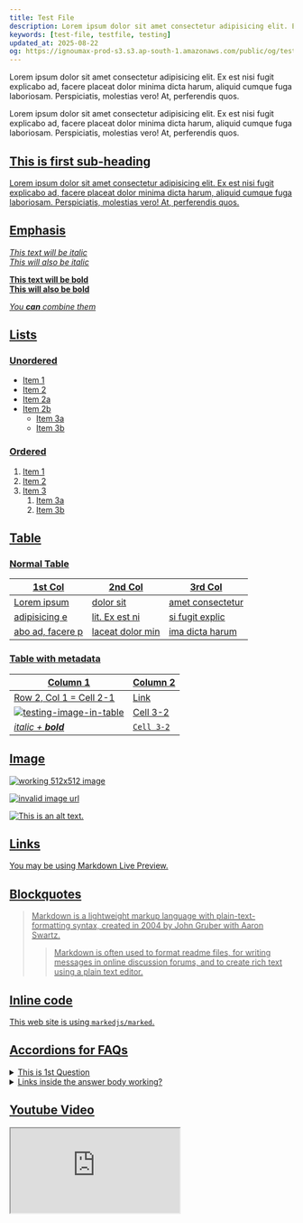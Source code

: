 ```yaml
---
title: Test File
description: Lorem ipsum dolor sit amet consectetur adipisicing elit. Ex est nisi fugit explicabo ad, facere placeat dolor minima dicta harum, aliquid cumque fuga laboriosam. Perspiciatis, molestias vero! At, perferendis quos.
keywords: [test-file, testfile, testing]
updated_at: 2025-08-22
og: https://ignoumax-prod-s3.s3.ap-south-1.amazonaws.com/public/og/test-file.png
---
```


Lorem ipsum dolor sit amet consectetur adipisicing elit. Ex est nisi fugit explicabo ad, facere placeat dolor minima dicta harum, aliquid cumque fuga laboriosam. Perspiciatis, molestias vero! At, perferendis quos.

Lorem ipsum dolor sit amet consectetur adipisicing elit. Ex est nisi fugit explicabo ad, facere placeat dolor minima dicta harum, aliquid cumque fuga laboriosam. Perspiciatis, molestias vero! At, perferendis quos.

<ins/>

## This is first sub-heading

Lorem ipsum dolor sit amet consectetur adipisicing elit. Ex est nisi fugit explicabo ad, facere placeat dolor minima dicta harum, aliquid cumque fuga laboriosam. Perspiciatis, molestias vero! At, perferendis quos.

## Emphasis

*This text will be italic*  
_This will also be italic_

**This text will be bold**  
__This will also be bold__

_You **can** combine them_

## Lists

### Unordered

* Item 1
* Item 2
* Item 2a
* Item 2b
    * Item 3a
    * Item 3b

### Ordered

1. Item 1
2. Item 2
3. Item 3
    1. Item 3a
    2. Item 3b

## Table

### Normal Table
|1st Col|2nd Col|3rd Col|
|-|-|-|
Lorem ipsum| dolor sit| amet consectetur|
adipisicing e|lit. Ex est ni|si fugit explic|
abo ad, facere p|laceat dolor min|ima dicta harum|

### Table with metadata

|Column 1|Column 2|
|-|-|
|Row 2, Col 1 = Cell 2-1|[Link](/posts/test-file)|
|![testing-image-in-table](https://ignoumax-prod-s3.s3.ap-south-1.amazonaws.com/public/misc/icon-192x192.png)|Cell 3-2|
|_italic + **bold**_|`Cell 3-2`|

## Image

![working 512x512 image](https://ignoumax-prod-s3.s3.ap-south-1.amazonaws.com/public/misc/icon-512x512.png)

![invalid image url](/icons/invalid-url.png)

![This is an alt text.](https://ignoumax-prod-s3.s3.ap-south-1.amazonaws.com/public/misc/icon-apple-touch.png "This is a sample image.")

## Links

You may be using [Markdown Live Preview](https://markdownlivepreview.com/).

## Blockquotes

> Markdown is a lightweight markup language with plain-text-formatting syntax, created in 2004 by John Gruber with Aaron Swartz.
>
>> Markdown is often used to format readme files, for writing messages in online discussion forums, and to create rich text using a plain text editor.

<ins/>

## Inline code

This web site is using `markedjs/marked`.

## Accordions for FAQs

<details>
<summary>This is 1st Question</summary>
Lorem ipsum dolor sit amet consectetur adipisicing elit. Ex est nisi fugit explicabo ad, facere placeat dolor minima dicta harum.
</details>

<details>
<summary>Links inside the answer body working?</summary>
[Go to apple.com](https://apple.com) ipsum dolor sit amet adipisicing elit. Ex est nisi fugit explicabo ad, facere placeat dolor minima dicta harum.
</details>

## Youtube Video

<iframe src="https://www.youtube.com/embed/dQw4w9WgXcQ"></iframe> 
